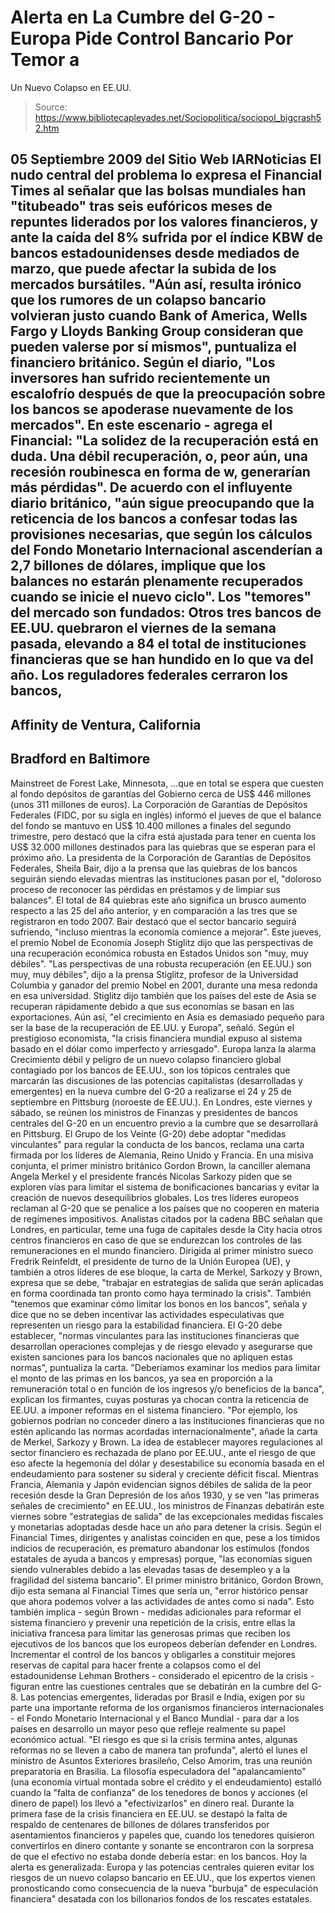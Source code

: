 # Alerta en La Cumbre del G-20 - Europa Pide Control Bancario Por Temor a 
Un Nuevo Colapso en EE.UU.

> Source: https://www.bibliotecapleyades.net/Sociopolitica/sociopol_bigcrash52.htm

05 Septiembre 2009
del Sitio Web
IARNoticias
El nudo central del problema lo expresa el Financial Times al señalar que
las bolsas mundiales han "titubeado" tras seis eufóricos meses de repuntes
liderados por los valores financieros, y ante la caída del 8% sufrida por el
índice KBW de bancos estadounidenses desde mediados de marzo, que puede
afectar la subida de los mercados bursátiles.
"Aún así, resulta irónico que los rumores de un colapso bancario volvieran
justo cuando Bank of America, Wells Fargo y Lloyds Banking Group consideran
que pueden valerse por sí mismos", puntualiza el financiero británico.
Según el diario,
"Los inversores han sufrido recientemente un escalofrío
después de que la preocupación sobre los bancos se apoderase nuevamente de
los mercados".
En este escenario - agrega el Financial:
"La solidez de la recuperación está
en duda. Una débil recuperación, o, peor aún, una recesión roubinesca en
forma de w, generarían más pérdidas".
De acuerdo con el influyente diario británico,
"aún sigue preocupando que la
reticencia de los bancos a confesar todas las provisiones necesarias, que
según los cálculos del Fondo Monetario Internacional ascenderían a 2,7
billones de dólares, implique que los balances no estarán plenamente
recuperados cuando se inicie el nuevo ciclo".
Los "temores" del mercado son fundados: Otros tres bancos de
EE.UU. quebraron
el viernes de la semana pasada, elevando a 84 el total de instituciones
financieras que se han hundido en lo que va del año.
Los reguladores federales cerraron los bancos,
-
Affinity de Ventura,
California
-
Bradford en Baltimore
-
Mainstreet de Forest Lake, Minnesota,
...que en total se espera que cuesten al fondo depósitos de garantías del
Gobierno cerca de US$ 446 millones (unos 311 millones de euros).
La Corporación de Garantías de Depósitos Federales (FIDC, por su sigla en
inglés) informó el jueves de que el balance del fondo se mantuvo en
US$ 10.400 millones a finales del segundo trimestre, pero destacó que la
cifra está ajustada para tener en cuenta los US$ 32.000 millones destinados
para las quiebras que se esperan para el próximo año.
La presidenta de la Corporación de Garantías de Depósitos Federales,
Sheila Bair, dijo a la prensa que las quiebras de
los bancos seguirán siendo elevadas mientras las instituciones pasan por el,
"doloroso proceso de reconocer las pérdidas en préstamos y de limpiar sus
balances".
El total de 84 quiebras este año significa un brusco aumento respecto a las
25 del año anterior, y en comparación a las tres que se registraron en todo
2007. Bair destacó que el sector bancario seguirá sufriendo,
"incluso
mientras la economía comience a mejorar".
Este jueves, el premio Nobel de Economía Joseph Stiglitz dijo que las
perspectivas de una recuperación económica robusta en Estados Unidos son "muy,
muy débiles".
"Las perspectivas de una robusta recuperación (en
EE.UU.) son muy, muy débiles",
dijo a la prensa Stiglitz, profesor de la Universidad Columbia y ganador del
premio Nobel en 2001, durante una mesa redonda en esa universidad.
Stiglitz dijo también que los países del este de Asia se recuperan
rápidamente debido a que sus economías se basan en las exportaciones.
Aún
así,
"el crecimiento en Asia es demasiado pequeño para ser la base de la
recuperación de EE.UU. y Europa", señaló. Según el prestigioso economista, "la crisis financiera mundial expuso al
sistema basado en el dólar como imperfecto y arriesgado".
Europa lanza la alarma
Crecimiento débil y peligro de un nuevo colapso financiero global contagiado
por los bancos de EE.UU., son los tópicos centrales que marcarán las
discusiones de las potencias capitalistas (desarrolladas y emergentes) en la
nueva cumbre del G-20 a realizarse el 24 y 25 de septiembre en Pittsburg (noroeste
de EE.UU.).
En Londres, este viernes y sábado, se reúnen los ministros de Finanzas y
presidentes de bancos centrales del G-20 en un encuentro previo a la cumbre
que se desarrollará en Pittsburg.
El Grupo de los Veinte (G-20) debe adoptar "medidas vinculantes" para
regular la conducta de los bancos, reclama una carta firmada por los líderes
de Alemania, Reino Unido y Francia.
En una misiva conjunta, el primer ministro británico Gordon Brown, la
canciller alemana Angela Merkel y el presidente francés Nicolas Sarkozy
piden que se exploren vías para limitar el sistema de bonificaciones
bancarias y evitar la creación de nuevos desequilibrios globales.
Los tres líderes europeos reclaman al G-20 que se penalice a los países que
no cooperen en materia de regímenes impositivos.
Analistas citados por la cadena BBC señalan que Londres, en particular, teme
una fuga de capitales desde la City hacia otros centros financieros en caso
de que se endurezcan los controles de las remuneraciones en el mundo
financiero.
Dirigida al primer ministro sueco Fredrik Reinfeldt, el presidente de turno
de la Unión Europea (UE), y también a otros líderes de ese bloque, la carta
de Merkel, Sarkozy y Brown, expresa que se debe,
"trabajar en estrategias de
salida que serán aplicadas en forma coordinada tan pronto como haya
terminado la crisis".
También "tenemos que examinar cómo limitar los bonos en los bancos", señala
y dice que no se deben incentivar las actividades especulativas que
representen un riesgo para la estabilidad financiera.
El G-20 debe establecer,
"normas vinculantes para las instituciones
financieras que desarrollan operaciones complejas y de riesgo elevado y
asegurarse que existen sanciones para los bancos nacionales que no apliquen
estas normas", puntualiza la carta.
"Deberíamos examinar los medios para limitar el monto de las primas en los
bancos, ya sea en proporción a la remuneración total o en función de los
ingresos y/o beneficios de la banca", explican los firmantes, cuyas posturas
ya chocan contra la reticencia de EE.UU. a imponer reformas en el sistema
financiero.
"Por ejemplo, los gobiernos podrían no conceder dinero a las instituciones
financieras que no estén aplicando las normas acordadas internacionalmente",
añade la carta de Merkel, Sarkozy y Brown.
La idea de establecer mayores regulaciones al sector financiero es rechazada
de plano por EE.UU., ante el riesgo de que eso afecte la hegemonía del dólar y
desestabilice su economía basada en el endeudamiento para sostener su
sideral y creciente déficit fiscal.
Mientras Francia, Alemania y Japón evidencian signos débiles de salida de la
peor recesión desde la
Gran Depresión de los años 1930, y se ven "las
primeras señales de crecimiento" en EE.UU., los ministros de Finanzas
debatirán este viernes sobre "estrategias de salida" de las excepcionales
medidas fiscales y monetarias adoptadas desde hace un año para detener la
crisis.
Según el Financial Times, dirigentes y analistas coinciden en que, pese a
los tímidos indicios de recuperación, es prematuro abandonar los estímulos (fondos
estatales de ayuda a bancos y empresas) porque,
"las economías siguen siendo
vulnerables debido a las elevadas tasas de desempleo y a la fragilidad del
sistema bancario".
El primer ministro británico, Gordon Brown, dijo esta semana al
Financial
Times que sería un,
"error histórico pensar que ahora podemos volver a las
actividades de antes como si nada".
Esto también implica - según Brown - medidas adicionales para reformar el
sistema financiero y prevenir una repetición de la crisis, entre ellas la
iniciativa francesa para limitar las generosas primas que reciben los
ejecutivos de los bancos que los europeos deberían defender en Londres.
Incrementar el control de los bancos y obligarles a constituir mejores
reservas de capital para hacer frente a colapsos como el del estadounidense
Lehman Brothers - considerado el epicentro de la crisis - figuran entre las
cuestiones centrales que se debatirán en la cumbre del G-8.
Las potencias emergentes, lideradas por Brasil e India, exigen por su parte
una importante reforma de los organismos financieros internacionales - el
Fondo Monetario Internacional y el
Banco Mundial - para dar a los países en
desarrollo un mayor peso que refleje realmente su papel económico actual.
"El riesgo es que si la crisis termina antes, algunas reformas no se lleven
a cabo de manera tan profunda", alertó el lunes el ministro de Asuntos
Exteriores brasileño, Celso Amorim, tras una reunión preparatoria en
Brasilia.
La filosofía especuladora del "apalancamiento" (una economía virtual montada
sobre el crédito y el endeudamiento) estalló cuando la "falta de confianza"
de los tenedores de bonos y acciones (el dinero de papel) los llevó a "efectivizarlos"
en dinero real.
Durante la primera fase de la crisis financiera en EE.UU. se destapó la falta
de respaldo de centenares de billones de dólares transferidos por
asentamientos financieros y papeles que, cuando los tenedores quisieron
convertirlos en dinero contante y sonante se encontraron con la sorpresa de
que el efectivo no estaba donde debería estar: en los bancos.
Hoy la alerta es generalizada:
Europa y las potencias centrales quieren
evitar los riesgos de un nuevo colapso bancario en EE.UU., que los expertos
vienen pronosticando como consecuencia de la nueva "burbuja" de especulación
financiera" desatada con los billonarios fondos de los rescates estatales.
